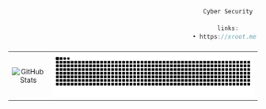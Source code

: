 ```js
                                                       Cyber Security
                        
                                                           links:
                                                    • https://xroot.me

```
###

<table>
  <tr>
    <td align="center">
      <img src="https://github-readme-streak-stats.herokuapp.com/?user=vmbx&theme=dark" alt="GitHub Stats" />
    </td>
    <td align="center">
      <img src="https://raw.githubusercontent.com/vmbx/vmbx/output/snake.svg" alt="Snake animation" />
    </td>
  </tr>
</table>


###
